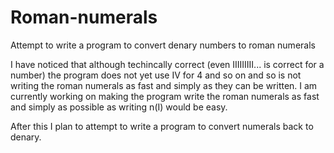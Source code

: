 # Roman-numerals
Attempt to write a program to convert denary numbers to roman numerals

I have noticed that although techincally correct (even IIIIIIIII... is correct for a number) the program does not yet use IV for 4 and so on and so is not writing the roman numerals as fast and simply as they can be written. I am currently working on making the program write the roman numerals as fast and simply as possible as writing n(I) would be easy.

After this I plan to attempt to write a program to convert numerals back to denary. 
